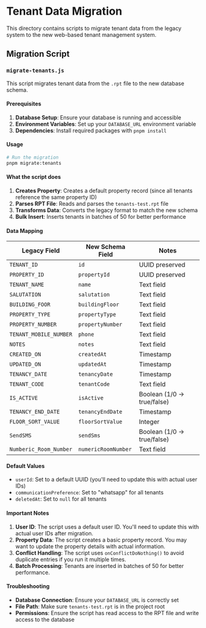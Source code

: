 # Tenant Data Migration

This directory contains scripts to migrate tenant data from the legacy system to the new web-based tenant management system.

## Migration Script

### `migrate-tenants.js`

This script migrates tenant data from the `.rpt` file to the new database schema.

#### Prerequisites

1. **Database Setup**: Ensure your database is running and accessible
2. **Environment Variables**: Set up your `DATABASE_URL` environment variable
3. **Dependencies**: Install required packages with `pnpm install`

#### Usage

```bash
# Run the migration
pnpm migrate:tenants
```

#### What the script does

1. **Creates Property**: Creates a default property record (since all tenants reference the same property ID)
2. **Parses RPT File**: Reads and parses the `tenants-test.rpt` file
3. **Transforms Data**: Converts the legacy format to match the new schema
4. **Bulk Insert**: Inserts tenants in batches of 50 for better performance

#### Data Mapping

| Legacy Field           | New Schema Field    | Notes                      |
| ---------------------- | ------------------- | -------------------------- |
| `TENANT_ID`            | `id`                | UUID preserved             |
| `PROPERTY_ID`          | `propertyId`        | UUID preserved             |
| `TENANT_NAME`          | `name`              | Text field                 |
| `SALUTATION`           | `salutation`        | Text field                 |
| `BUILDING_FOOR`        | `buildingFloor`     | Text field                 |
| `PROPERTY_TYPE`        | `propertyType`      | Text field                 |
| `PROPERTY_NUMBER`      | `propertyNumber`    | Text field                 |
| `TENANT_MOBILE_NUMBER` | `phone`             | Text field                 |
| `NOTES`                | `notes`             | Text field                 |
| `CREATED_ON`           | `createdAt`         | Timestamp                  |
| `UPDATED_ON`           | `updatedAt`         | Timestamp                  |
| `TENANCY_DATE`         | `tenancyDate`       | Timestamp                  |
| `TENANT_CODE`          | `tenantCode`        | Text field                 |
| `IS_ACTIVE`            | `isActive`          | Boolean (1/0 → true/false) |
| `TENANCY_END_DATE`     | `tenancyEndDate`    | Timestamp                  |
| `FLOOR_SORT_VALUE`     | `floorSortValue`    | Integer                    |
| `SendSMS`              | `sendSms`           | Boolean (1/0 → true/false) |
| `Numberic_Room_Number` | `numericRoomNumber` | Text field                 |

#### Default Values

- `userId`: Set to a default UUID (you'll need to update this with actual user IDs)
- `communicationPreference`: Set to "whatsapp" for all tenants
- `deletedAt`: Set to `null` for all tenants

#### Important Notes

1. **User ID**: The script uses a default user ID. You'll need to update this with actual user IDs after migration.
2. **Property Data**: The script creates a basic property record. You may want to update the property details with actual information.
3. **Conflict Handling**: The script uses `onConflictDoNothing()` to avoid duplicate entries if you run it multiple times.
4. **Batch Processing**: Tenants are inserted in batches of 50 for better performance.

#### Troubleshooting

- **Database Connection**: Ensure your `DATABASE_URL` is correctly set
- **File Path**: Make sure `tenants-test.rpt` is in the project root
- **Permissions**: Ensure the script has read access to the RPT file and write access to the database

